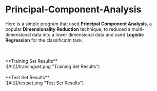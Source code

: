 # Principal-Component-Analysis
Here is a simple program that used **Principal Component Analysis**, a popular **Dimensionality Reduction** technique, to reduced a multi-dimensional data into a lower dimensional data and used **Logistic Regression** for the classificatin task.

<br>
<br>
**Training Set Results**
<br>
![Alt](/trainingset.png "Training Set Results")
<br>
<br>
**Test Set Results**
<br>
![Alt](/testset.png "Test Set Results")
